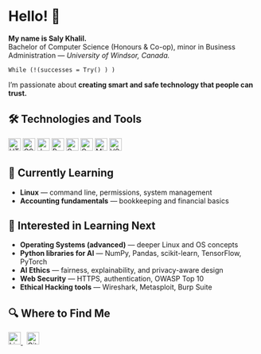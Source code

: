 <!DOCTYPE html>
<html lang="en">
<head>
<meta charset="UTF-8" />
<meta name="viewport" content="width=device-width, initial-scale=1.0" />
<title>Saly Khalil — GitHub README</title>
</head>
<body>

<h1>Hello! 👋</h1>

<p><strong>My name is Saly Khalil.</strong><br>
Bachelor of Computer Science (Honours & Co-op), minor in Business Administration — 
<em>University of Windsor, Canada.</em></p>

<pre><code>While (!(successes = Try() ) )</code></pre>

<p>I’m passionate about <strong>creating smart and safe technology that people can trust.</strong></p>

<h2>🛠 Technologies and Tools</h2>
<p>
  <img src="https://img.shields.io/badge/HTML5-282C34?logo=html5&logoColor=E34F26" height="25" alt="HTML5" />
  <img src="https://img.shields.io/badge/CSS3-282C34?logo=css3&logoColor=1572B6" height="25" alt="CSS3" />
  <img src="https://img.shields.io/badge/Java-282C34?logo=java&logoColor=FF8800" height="25" alt="Java" />
  <img src="https://img.shields.io/badge/Python-282C34?logo=python&logoColor=3776AB" height="25" alt="Python" />
  <img src="https://img.shields.io/badge/C-282C34?logo=c&logoColor=FFFFFF" height="25" alt="C" />
  <img src="https://img.shields.io/badge/Canva-282C34?logo=canva&logoColor=00C4CC" height="25" alt="Canva" />
  <img src="https://img.shields.io/badge/Microsoft%20Office%20Suite-282C34?logo=microsoftoffice&logoColor=D83B01" height="25" alt="Microsoft Office" />
  <img src="https://img.shields.io/badge/Visual%20Studio%20Code-282C34?logo=visualstudiocode&logoColor=007ACC" height="25" alt="VS Code" />
</p>

<h2>📖 Currently Learning</h2>
<ul>
  <li><strong>Linux</strong> — command line, permissions, system management</li>
  <li><strong>Accounting fundamentals</strong> — bookkeeping and financial basics</li>
</ul>

<h2>👾 Interested in Learning Next</h2>
<ul>
  <li><strong>Operating Systems (advanced)</strong> — deeper Linux and OS concepts</li>
  <li><strong>Python libraries for AI</strong> — NumPy, Pandas, scikit-learn, TensorFlow, PyTorch</li>
  <li><strong>AI Ethics</strong> — fairness, explainability, and privacy-aware design</li>
  <li><strong>Web Security</strong> — HTTPS, authentication, OWASP Top 10</li>
  <li><strong>Ethical Hacking tools</strong> — Wireshark, Metasploit, Burp Suite</li>
</ul>

<h2>🔍 Where to Find Me</h2>
<p>
  <a href="https://www.linkedin.com/in/saly-khalil-713193334?utm_source=share&utm_campaign=share_via&utm_content=profile&utm_medium=ios_app">
    <img src="https://img.shields.io/badge/LinkedIn-282C34?logo=linkedin&logoColor=0077B5" height="25" alt="LinkedIn" />
  </a>
  &nbsp;
  <img src="https://img.shields.io/badge/GitHub-282C34?logo=github&logoColor=FFFFFF" height="25" alt="GitHub" />
</p>

</body>
</html>

